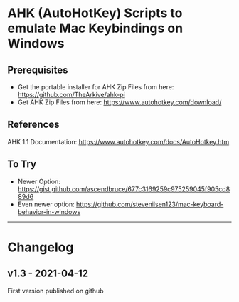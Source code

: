 # AHK (AutoHotKey) Scripts to emulate Mac Keybindings on Windows

## Prerequisites

- Get the portable installer for AHK Zip Files from here:
  <https://github.com/TheArkive/ahk-pi>
- Get AHK Zip Files from here:
  <https://www.autohotkey.com/download/>

## References

AHK 1.1 Documentation:
<https://www.autohotkey.com/docs/AutoHotkey.htm>

## To Try

- Newer Option: https://gist.github.com/ascendbruce/677c3169259c975259045f905cd889d6
- Even newer option: https://github.com/stevenilsen123/mac-keyboard-behavior-in-windows

---

# Changelog

## v1.3 - 2021-04-12

First version published on github
